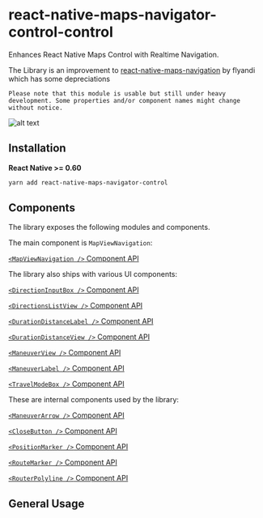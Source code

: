 # react-native-maps-navigator-control-control

Enhances React Native Maps Control with Realtime Navigation.

The Library is an improvement to [react-native-maps-navigation](https://github.com/flyandi/react-native-maps-navigation) by flyandi which has some depreciations

`Please note that this module is usable but still under heavy development. Some properties and/or component names might change without notice.`

![alt text](https://github.com/shynne109/react-native-maps-navigator-control/raw/master/docs/preview.gif "react-native-maps-navigator-control")


## Installation

**React Native >= 0.60**

```bash
yarn add react-native-maps-navigator-control
```



## Components

The library exposes the following modules and components.

The main component is `MapViewNavigation`:

[`<MapViewNavigation />` Component API](docs/MapViewNavigation.md)


The library also ships with various UI components:

[`<DirectionInputBox />` Component API](docs/DirectionInputBox.md)

[`<DirectionsListView />` Component API](docs/DirectionsListView.md)

[`<DurationDistanceLabel />` Component API](docs/DurationDistanceLabel.md)

[`<DurationDistanceView />` Component API](docs/DurationDistanceView.md)

[`<ManeuverView />` Component API](docs/ManeuverView.md)

[`<ManeuverLabel />` Component API](docs/ManeuverLabel.md)

[`<TravelModeBox />` Component API](docs/TravelModeBox.md)

These are internal components used by the library:

[`<ManeuverArrow />` Component API](docs/ManeuverArrow.md)

[`<CloseButton />` Component API](docs/CloseButton.md)

[`<PositionMarker />` Component API](docs/PositionMarker.md)

[`<RouteMarker />` Component API](docs/RouteMarker.md)

[`<RouterPolyline />` Component API](docs/RouterPolyline.md)

## General Usage




